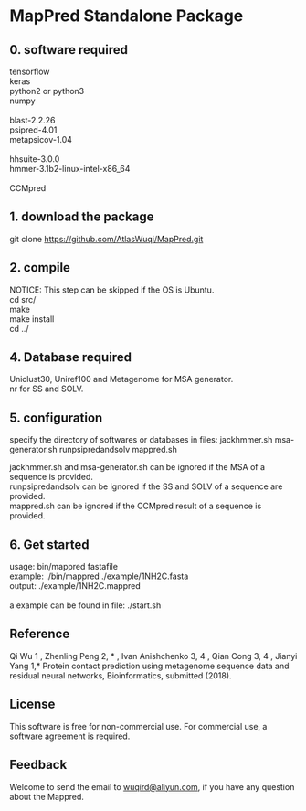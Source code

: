 # MapPred Standalone Package

## 0. software required
tensorflow <br />
keras<br />
python2 or python3 <br />
numpy <br />
<br />
blast-2.2.26 <br />
psipred-4.01 <br />
metapsicov-1.04 <br />
<br />
hhsuite-3.0.0 <br />
hmmer-3.1b2-linux-intel-x86_64 <br />
<br />
CCMpred <br />

## 1. download the package
git clone https://github.com/AtlasWuqi/MapPred.git <br />

## 2. compile
NOTICE: This step can be skipped if the OS is Ubuntu. <br />
cd src/<br />
make<br />
make install<br />
cd ../<br />

## 4. Database required
Uniclust30, Uniref100 and Metagenome for MSA generator. <br />
nr for SS and SOLV. <br />

## 5. configuration
specify the directory of softwares or databases in files: jackhmmer.sh msa-generator.sh runpsipredandsolv mappred.sh <br />

jackhmmer.sh and msa-generator.sh can be ignored if the MSA of a sequence is provided.<br />
runpsipredandsolv can be ignored if the SS and SOLV of a sequence are provided.<br />
mappred.sh can be ignored if the CCMpred result of a sequence is provided.<br />


## 6. Get started
usage: bin/mappred fastafile<br />
example: ./bin/mappred ./example/1NH2C.fasta<br />
output: ./example/1NH2C.mappred<br />
<br />
a example can be found in file: ./start.sh<br />

## Reference
Qi Wu 1 , Zhenling Peng 2, * , Ivan Anishchenko 3, 4 , Qian Cong 3, 4 , Jianyi Yang 1,* Protein contact prediction using metagenome sequence data and residual neural networks, Bioinformatics, submitted (2018).

## License
This software is free for non-commercial use. For commercial use, a software agreement is required.

## Feedback
Welcome to send the email to wuqird@aliyun.com, if you have any question about the Mappred.
